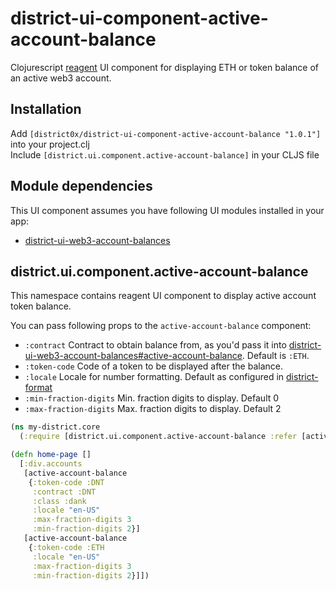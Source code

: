 # district-ui-component-active-account-balance

Clojurescript [reagent](https://github.com/reagent-project/reagent) UI component for displaying ETH or token balance of an active web3 account.

## Installation
Add `[district0x/district-ui-component-active-account-balance "1.0.1"]` into your project.clj  
Include `[district.ui.component.active-account-balance]` in your CLJS file

## Module dependencies
This UI component assumes you have following UI modules installed in your app: 
* [district-ui-web3-account-balances](https://github.com/district0x/district-ui-web3-account-balances)

## district.ui.component.active-account-balance
This namespace contains reagent UI component to display active account token balance. 

You can pass following props to the `active-account-balance` component:
* `:contract` Contract to obtain balance from, as you'd pass it into [district-ui-web3-account-balances#active-account-balance](https://github.com/district0x/district-ui-web3-account-balances#active-account-balance-sub).
Default is `:ETH`. 
* `:token-code` Code of a token to be displayed after the balance. 
* `:locale` Locale for number formatting. Default as configured in [district-format](https://github.com/district0x/district-format)
* `:min-fraction-digits` Min. fraction digits to display. Default 0
* `:max-fraction-digits` Max. fraction digits to display. Default 2

```clojure
(ns my-district.core
  (:require [district.ui.component.active-account-balance :refer [active-account-balance]]))

(defn home-page []
  [:div.accounts
   [active-account-balance
    {:token-code :DNT
     :contract :DNT
     :class :dank
     :locale "en-US"
     :max-fraction-digits 3
     :min-fraction-digits 2}]
   [active-account-balance
    {:token-code :ETH
     :locale "en-US"
     :max-fraction-digits 3
     :min-fraction-digits 2}]])
```
